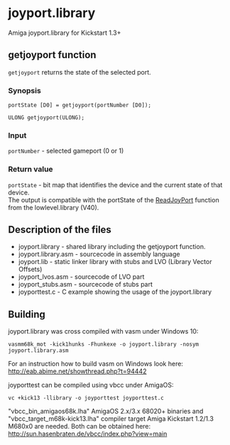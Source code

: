 # joyport.library
Amiga joyport.library for Kickstart 1.3+

## getjoyport function
`getjoyport` returns the state of the selected port.

### Synopsis
`portState [D0] = getjoyport(portNumber [D0]);`  

`ULONG getjoyport(ULONG);`

### Input
`portNumber` - selected gameport (0 or 1)

### Return value
`portState` - bit map that identifies the device and the current state of that device.  
The output is compatible with the portState of the [ReadJoyPort](http://amigadev.elowar.com/read/ADCD_2.1/Includes_and_Autodocs_3._guide/node0468.html) function from the lowlevel.library (V40).

## Description of the files

+ joyport.library - shared library including the getjoyport function.
+ joyport.library.asm - sourcecode in assembly language
+ joyport.lib - static linker library with stubs and LVO (Library Vector Offsets)
+ joyport_lvos.asm - sourcecode of LVO part
+ joyport_stubs.asm - sourcecode of stubs part
+ joyporttest.c - C example showing the usage of the joyport.library

## Building

joyport.library was cross compiled with vasm under Windows 10:
```shell
vasmm68k_mot -kick1hunks -Fhunkexe -o joyport.library -nosym joyport.library.asm
```
For an instruction how to build vasm on Windows look here: http://eab.abime.net/showthread.php?t=94442


joyporttest can be compiled using vbcc under AmigaOS:
```shell
vc +kick13 -llibrary -o joyporttest joyporttest.c
```
"vbcc_bin_amigaos68k.lha" AmigaOS 2.x/3.x 68020+ binaries and "vbcc_target_m68k-kick13.lha" compiler target Amiga Kickstart 1.2/1.3 M680x0 are needed. Both can be obtained here: http://sun.hasenbraten.de/vbcc/index.php?view=main
